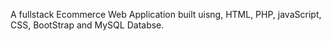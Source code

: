 A fullstack  Ecommerce Web Application built uisng, HTML, PHP, javaScript, CSS, BootStrap and MySQL Databse. 
